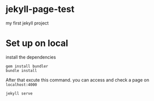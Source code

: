 # jekyll-page-test
my first jekyll project
# Set up on local
install the dependencies 
```
gem install bundler
bundle install
```
After that excute this command. you can access and check a page on ```localhost:4000```
```
jekyll serve
```
